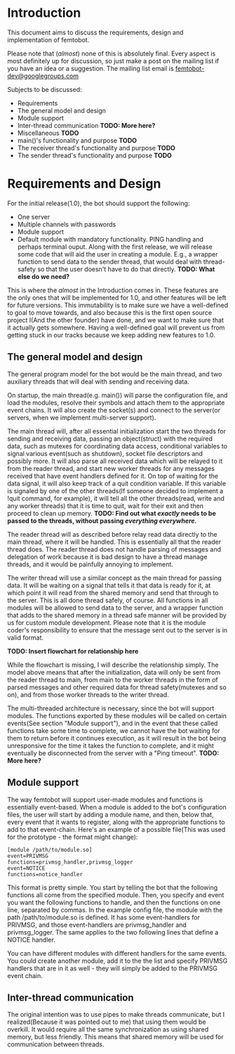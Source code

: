 # Introduction #
This document aims to discuss the requirements, design and implementation of femtobot.

Please note that (_almost_) none of this is absolutely final. Every aspect is most definitely up for discussion, so just make a post on the mailing list if you have an idea or a suggestion. The mailing list email is femtobot-dev@googlegroups.com

Subjects to be discussed:
  * Requirements
  * The general model and design
  * Module support
  * Inter-thread communication **TODO: More here?**
  * Miscellaneous **TODO**
  * main()'s functionality and purpose **TODO**
  * The receiver thread's functionality and purpose **TODO**
  * The sender thread's functionality and purpose **TODO**

# Requirements and Design #
For the initial release(1.0), the bot should support the following:

  * One server
  * Multiple channels with passwords
  * Module support
  * Default module with mandatory functionality. PING handling and perhaps terminal ouput.
Along with the first release, we will release some code that will aid the user in creating a module. E.g., a wrapper function to send data to the sender thread, that would deal with thread-safety so that the user doesn't have to do that directly.
**TODO: What else do we need?**

This is where the _almost_ in the Introduction comes in. These features are the only ones that will be implemented for 1.0, and other features will be left for future versions. This immutability is to make sure we have a well-defined to goal to move towards, and also because this is the first open source project I(And the other founder) have done, and we want to make sure that it actually gets somewhere. Having a well-defined goal will prevent us from getting stuck in our tracks because we keep adding new features to 1.0.

## The general model and design ##
The general program model for the bot would be the main thread, and two auxiliary threads that will deal with sending and receiving data.

On startup, the main thread(e.g. main()) will parse the configuration file, and load the modules, resolve their symbols and attach them to the appropriate event chains.
It will also create the socket(s) and connect to the server(or servers, when we implement multi-server support).

The main thread will, after all essential initialization start the two threads for sending and receiving data, passing an object(struct) with the required data, such as mutexes for coordinating data access, conditional variables to signal various event(such as shutdown), socket file descriptors and possibly more.
It will also parse all received data which will be relayed to it from the reader thread, and start new worker threads for any messages received that have event handlers defined for it.
On top of waiting for the data signal, it will also keep track of a quit condition variable. If this variable is signaled by one of the other threads(If someone decided to implement a !quit command, for example), it will tell all the other threads(read, write and any worker threads) that it is time to quit, wait for their exit and then proceed to clean up memory.
**TODO: Find out what _exactly_ needs to be passed to the threads, without passing _everything everywhere._**

The reader thread will as described before relay read data directly to the main thread, where it will be handled. This is essentially all that the reader thread does. The reader thread does not handle parsing of messages and delegation of work because it is bad design to have a thread manage threads, and it would be painfully annoying to implement.

The writer thread will use a similar concept as the main thread for passing data. It will be waiting on a signal that tells it that data is ready for it, at which point it will read from the shared memory and send that through to the server.
This is all done thread safely, of course. All functions in all modules will be allowed to send data to the server, and a wrapper function that adds to the shared memory in a thread safe manner will be provided by us for custom module development. Please note that it is the module coder's responsibility to ensure that the message sent out to the server is in valid format.

**TODO: Insert flowchart for relationship here**

While the flowchart is missing, I will describe the relationship simply. The model above means that after the initialization, data will only be sent from the reader thread to main, from main to the worker threads in the form of parsed messages and other required data for thread safety(mutexes and so on), and from those worker threads to the writer thread.


The multi-threaded architecture is necessary, since the bot will support modules. The functions exported by these modules will be called on certain events(See section "Module support"), and in the event that these called functions take some time to complete, we cannot have the bot waiting for them to return before it continues execution, as it will result in the bot being unresponsive for the time it takes the function to complete, and it might eventually be disconnected from the server with a "Ping timeout".
**TODO: More here?**

## Module support ##
The way femtobot will support user-made modules and functions is essentially event-based. When a module is added to the bot's configuration files, the user will start by adding a module name, and then, below that, every event that it wants to register, along with the appropriate functions to add to that event-chain. Here's an example of a possible file(This was used for the prototype - the format might change):
```
[module /path/to/module.so]
event=PRIVMSG
functions=privmsg_handler,privmsg_logger
event=NOTICE
functions=notice_handler
```
This format is pretty simple. You start by telling the bot that the following functions all come from the specified module. Then, you specify and event you want the following functions to handle, and then the functions on one line, separated by commas.
In the example config file, the module with the path /path/to/module.so is defined. It has some event-handlers for PRIVMSG, and those event-handlers are privmsg\_handler and privmsg\_logger.
The same applies to the two following lines that define a NOTICE handler.

You can have different modules with different handlers for the same events. You could create another module, add it to the the list and specify PRIVMSG handlers that are in it as well - they will simply be added to the PRIVMSG event chain.

## Inter-thread communication ##
The original intention was to use pipes to make threads communicate, but I realized(Because it was pointed out to me) that using them would be overkill. It would require all the same synchronization as using shared memory, but less friendly. This means that shared memory will be used for communication between threads.